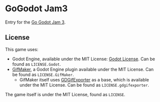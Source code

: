# GoGodot Jam3

Entry for the [Go Godot Jam 3](https://itch.io/jam/go-godot-jam-3).

## License

This game uses:

- Godot Engine, available under the MIT License: [Godot License](https://godotengine.org/license). Can be found as `LICENSE.Godot`.
- [GifMaker](https://github.com/bram-dingelstad/godot-gifmaker), a Godot Engine plugin available under the MIT License. Can be found as `LICENSE.GifMaker`.
  - GifMaker itself uses [GDGifExporter](https://github.com/jegor377/godot-gdgifexporter) as a base, which is available under the MIT License. Can be found as `LICENSE.gdgifexporter`.


The game itself is under the MIT License, found as `LICENSE`.

